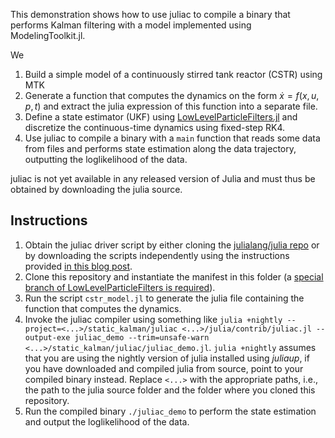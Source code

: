 This demonstration shows how to use juliac to compile a binary that performs Kalman filtering with a model implemented using ModelingToolkit.jl.

We

1. Build a simple model of a continuously stirred tank reactor (CSTR) using MTK
2. Generate a function that computes the dynamics on the form $\dot x = f(x, u, p, t)$ and  extract the julia expression of this function into a separate file.
3. Define a state estimator (UKF) using [LowLevelParticleFilters.jl](https://baggepinnen.github.io/LowLevelParticleFilters.jl/dev/) and discretize the continuous-time dynamics using fixed-step RK4.
4. Use juliac to compile a binary with a `main` function that reads some data from files and performs state estimation along the data trajectory, outputting the loglikelihood of the data.

juliac is not yet available in any released version of Julia and must thus be obtained by downloading the julia source.

## Instructions
1. Obtain the juliac driver script by either cloning the [julialang/julia repo](https://github.com/JuliaLang/julia) or by downloading the scripts independently using the instructions provided [in this blog post](https://jbytecode.github.io/juliac/).
2. Clone this repository and instantiate the manifest in this folder (a [special branch of LowLevelParticleFilters is required](https://github.com/baggepinnen/LowLevelParticleFilters.jl/tree/juliac)).
3. Run the script `cstr_model.jl` to generate the julia file containing the function that computes the dynamics.
4. Invoke the juliac compiler using something like `julia +nightly --project=<...>/static_kalman/juliac <...>/julia/contrib/juliac.jl --output-exe juliac_demo --trim=unsafe-warn <...>/static_kalman/juliac/juliac_demo.jl`. `julia +nightly` assumes that you are using the nightly version of julia installed using _juliaup_, if you have downloaded and compiled julia from source, point to your compiled binary instead. Replace `<...>` with the appropriate paths, i.e., the path to the julia source folder and the folder where you cloned this repository.
5. Run the compiled binary `./juliac_demo` to perform the state estimation and output the loglikelihood of the data.


